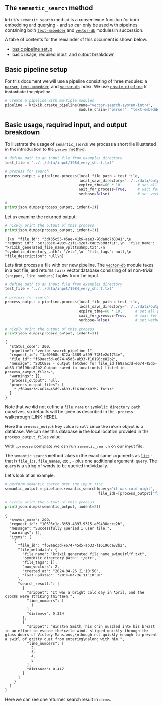 ## The `semantic_search` method

krixik's `semantic_search` method is a convenience function for both embedding and querying - and so can only be used with pipelines containing both [`text-embedder`](modules/text-embedder.md) and [`vector-db`](modules/vector-db.md) modules in succession.

A table of contents for the remainder of this document is shown below.

- [basic pipeline setup](#basic-pipeline-setup)
- [basic usage, required input, and output breakdown](#basic-usage,-required-input,-and-output-breakdown)

## Basic pipeline setup

For this document we will use a pipeline consisting of three modules: a [`parser`](modules/parser.md), [`text-embedder`](modules/text-embedder.md), and [`vector-db`](modules/vector-db.md) index.  We use [`create_pipeline`](system/create_save_load.md) to instantiate the pipeline.


```python
# create a pipeline with multiple modules
pipeline = krixik.create_pipeline(name="vector-search-system-intro",
                                  module_chain=["parser", "text-embedder", "vector-db"])
```

## Basic usage, required input, and output breakdown

To illustrate the usage of `semantic_search` we process a short file illustrated in the introduction to the [`parser` method](modules/parser.md).


```python
# define path to an input file from examples directory
test_file = "../../data/input/1984_very_short.txt"

# process for search
process_output = pipeline.process(local_file_path = test_file,
                                  local_save_directory="../../data/output", # save output repo data output subdir
                                  expire_time=60 * 10,       # set all process data to expire in 10 minutes
                                  wait_for_process=True,     # wait for process to complete before regaining ide
                                  verbose=False)             # set verbosity to False

# 
print(json.dumps(process_output, indent=2))
```

Let us examine the returned output.


```python
# nicely print the output of this process
print(json.dumps(process_output, indent=2))
```


    '{\n  "file_id": "3d435c55-05ae-41b6-aee3-76da8c7b0841",\n  "request_id": "5e723bee-4939-21f1-52ef-ca0596dd3f1f",\n  "file_name": "krixik_generated_file_name_vplttsahnp.txt",\n  "symbolic_directory_path": "/etc",\n  "file_tags": null,\n  "file_description": null\n}'


Lets first process a file with our new pipeline.  The [`vector-db`](modules/vector-db.md) module takes in a text file, and returns `faiss` vector database consisting of all non-trivial `(snippet, line_numbers)` tuples from the input.


```python
# define path to an input file from examples directory
test_file = "../../data/input/1984_very_short.txt"

# process for search
process_output = pipeline.process(local_file_path = test_file,
                                  local_save_directory="../../data/output", # save output repo data output subdir
                                  expire_time=60 * 10,      # set all process data to expire in 10 minutes
                                  wait_for_process=True,    # wait for process to complete before regaining ide
                                  verbose=False)            # set verbosity to False

# nicely print the output of this process
print(json.dumps(process_output, indent=2))
```

    {
      "status_code": 200,
      "pipeline": "vector-search-pipeline-1",
      "request_id": "1a09068c-872a-4389-a399-7281e2d1764e",
      "file_id": "f69aac3d-e674-45d5-ab33-f16196ce82b2",
      "message": "SUCCESS - output fetched for file_id f69aac3d-e674-45d5-ab33-f16196ce82b2.Output saved to location(s) listed in process_output_files.",
      "warnings": [],
      "process_output": null,
      "process_output_files": [
        "./f69aac3d-e674-45d5-ab33-f16196ce82b2.faiss"
      ]
    }


Note that we did not define a `file_name` or `symbolic_directory_path` ourselves, so defaults will be given as described in the `.process` walkthrough [LINK HERE].

Here the `process_output` key value is `null` since the return object is a database.  We can see this database in the local location provided in the `process_output_files` value.

With `.process` complete we can run `semantic_search` on our input file. 

The `semantic_search` method takes in the exact same arguments as [`list`](system/list.md) - that is `file_ids`, `file_names`, etc., - plus one additional argument: `query`.  The `query` is a string of words to be queried individually.

Let's look at an example.


```python
# perform semantic_search over the input file
semantic_output = pipeline.semantic_search(query="it was cold night",
                                           file_ids=[process_output["file_id"]])

# nicely print the output of this process
print(json.dumps(semantic_output, indent=2))
```

    {
      "status_code": 200,
      "request_id": "10503c1c-3959-4897-9315-a69438ecce2b",
      "message": "Successfully queried 1 user file.",
      "warnings": [],
      "items": [
        {
          "file_id": "f69aac3d-e674-45d5-ab33-f16196ce82b2",
          "file_metadata": {
            "file_name": "krixik_generated_file_name_awiouirlff.txt",
            "symbolic_directory_path": "/etc",
            "file_tags": [],
            "num_vectors": 2,
            "created_at": "2024-04-26 21:10:50",
            "last_updated": "2024-04-26 21:10:50"
          },
          "search_results": [
            {
              "snippet": "It was a bright cold day in April, and the clocks were striking thirteen.",
              "line_numbers": [
                1
              ],
              "distance": 0.224
            },
            {
              "snippet": "Winston Smith, his chin nuzzled into his breast in an effort to escape the\nvile wind, slipped quickly through the glass doors of Victory Mansions,\nthough not quickly enough to prevent a swirl of gritty dust from entering\nalong with him.",
              "line_numbers": [
                2,
                3,
                4,
                5
              ],
              "distance": 0.417
            }
          ]
        }
      ]
    }


Here we can see one returned search result in `items`.
